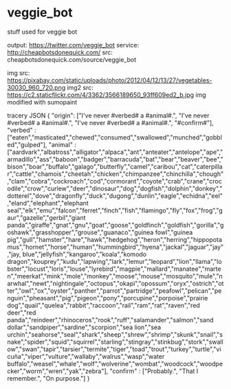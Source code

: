 # veggie_bot
stuff used for veggie bot

output: https://twitter.com/veggie_bot
service: http://cheapbotsdonequick.com/
src: cheapbotsdonequick.com/source/veggie_bot

img src: https://pixabay.com/static/uploads/photo/2012/04/12/13/27/vegetables-30030_960_720.png
img2 src: https://c2.staticflickr.com/4/3362/3566189650_93ff609ed2_b.jpg
img modified with sumopaint

tracery JSON
{
	"origin": ["I've never #verbed# a #animal#.",  "I've never #verbed# a #animal#.",  "I've never #verbed# a #animal#.",  "#confirm#"],
	"verbed" : ["eaten","masticated","chewed","consumed","swallowed","munched","gobbled","gulped"],
	"animal" : ["aardvark","albatross","alligator","alpaca","ant","anteater","antelope","ape","armadillo","ass","baboon","badger","barracuda","bat","bear","beaver","bee","bison","boar","buffalo","galago","butterfly","camel","caribou","cat","caterpillar","cattle","chamois","cheetah","chicken","chimpanzee","chinchilla","chough","clam","cobra","cockroach","cod","cormorant","coyote","crab","crane","crocodile","crow","curlew","deer","dinosaur","dog","dogfish","dolphin","donkey","dotterel","dove","dragonfly","duck","dugong","dunlin","eagle","echidna","eel","eland","elephant","elephant seal","elk","emu","falcon","ferret","finch","fish","flamingo","fly","fox","frog","gaur","gazelle","gerbil","giant panda","giraffe","gnat","gnu","goat","goose","goldfinch","goldfish","gorilla","goshawk","grasshopper","grouse","guanaco","guinea fowl","guinea pig","gull","hamster","hare","hawk","hedgehog","heron","herring","hippopotamus","hornet","horse","human","hummingbird","hyena","jackal","jaguar","jay","jay, blue","jellyfish","kangaroo","koala","komodo dragon","kouprey","kudu","lapwing","lark","lemur","leopard","lion","llama","lobster","locust","loris","louse","lyrebird","magpie","mallard","manatee","marten","meerkat","mink","mole","monkey","moose","mouse","mosquito","mule","narwhal","newt","nightingale","octopus","okapi","opossum","oryx","ostrich","otter","owl","ox","oyster","panther","parrot","partridge","peafowl","pelican","penguin","pheasant","pig","pigeon","pony","porcupine","porpoise","prairie dog","quail","quelea","rabbit","raccoon","rail","ram","rat","raven","red deer","red panda","reindeer","rhinoceros","rook","ruff","salamander","salmon","sand dollar","sandpiper","sardine","scorpion","sea lion","sea urchin","seahorse","seal","shark","sheep","shrew","shrimp","skunk","snail","snake","spider","squid","squirrel","starling","stingray","stinkbug","stork","swallow","swan","tapir","tarsier","termite","tiger","toad","trout","turkey","turtle","vicuña","viper","vulture","wallaby","walrus","wasp","water buffalo","weasel","whale","wolf","wolverine","wombat","woodcock","woodpecker","worm","wren","yak","zebra"],
	"confirm" : ["Probably.", "That I remember.", "On purpose."]
}

